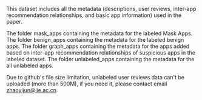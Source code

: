 This dataset includes all the metadata (descriptions, user reviews, inter-app recommendation relationships, and basic app information) used in the paper.

The folder mask_apps containing the metadata for the labeled Mask Apps.
The folder benign_apps containing the metadata for the labeled benign apps.
The folder graph_apps containing the metadata for the apps added based on inter-app recommendation relationships of suspicious apps in the labeled dataset.
The folder unlabeled_apps containing the metadata for the all unlabeled apps.

Due to github's file size limitation, unlabeled user reviews data can't be uploaded (more than 500M), if you need it, please contact email zhaoyijun@iie.ac.cn.
